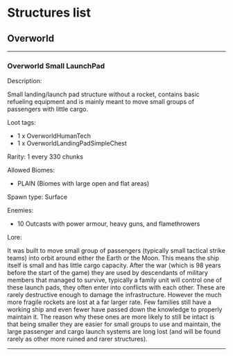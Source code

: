 # Structures list
## Overworld
---
### Overworld Small LaunchPad

Description:

Small landing/launch pad structure without a rocket, contains basic refueling equipment and is mainly meant to move small groups of passengers with little cargo.

Loot tags:
- 1 x OverworldHumanTech
- 1 x OverworldLandingPadSimpleChest

Rarity: 1 every 330 chunks

Allowed Biomes:
- PLAIN (Biomes with large open and flat areas)

Spawn type: Surface

Enemies:
- 10 Outcasts with power armour, heavy guns, and flamethrowers

Lore:

It was built to move small group of passengers (typically small tactical strike teams) into orbit around either the Earth or the Moon.
This means the ship itself is small and has little cargo capacity.
After the war (which is 98 years before the start of the game) they are used by descendants of military members that managed to survive, typically a family unit will control one of these launch pads, they often enter into conflicts with each other. These are rarely destructive enough to damage the infrastructure. However the much more fragile rockets are lost at a far larger rate. Few families still have a working ship and even fewer have passed down the knowledge to properly maintain it.
The reason why these ones are more likely to still be intact is that being smaller they are easier for small groups to use and maintain, the large passenger and cargo launch systems are long lost (and will be found rarely as other more ruined and rarer structures).

---